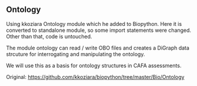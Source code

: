 ## Ontology

Using kkoziara Ontology module which he added to Biopython.
Here it is converted to standalone module, so some import statements were changed. Other than that, code is untouched.

The module ontology can read / write OBO files and creates a DiGraph data strcuture for interrogating and manipulating the ontology.

We will use this as a basis for ontology structures in CAFA assessments.

Original:
https://github.com/kkoziara/biopython/tree/master/Bio/Ontology
